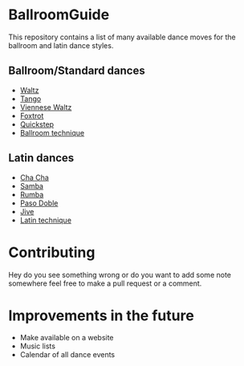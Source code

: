 # BallroomGuide

This repository contains a list of many available dance moves for the ballroom and latin dance styles.

## Ballroom/Standard dances

 - [Waltz](standard/waltz.md)
 - [Tango](standard/tango.md)
 - [Viennese Waltz](standard/viennese.md)
 - [Foxtrot](standard/foxtrot.md)
 - [Quickstep](standard/quickstep.md)
 - [Ballroom technique](standard/technique.md)



## Latin dances

 - [Cha Cha](latin/cha_cha.md)
 - [Samba](latin/samba.md)
 - [Rumba](latin/rumba.md)
 - [Paso Doble](latin/paso.md)
 - [Jive](latin/jive.md)
 - [Latin technique](latin/technique.md)


# Contributing

Hey do you see something wrong or do you want to add some note somewhere feel free to make a pull request or a comment.

# Improvements in the future

 - Make available on a website
 - Music lists
 - Calendar of all dance events